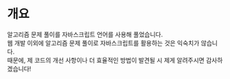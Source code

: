 # 개요   

알고리즘 문제 풀이를 자바스크립트 언어를 사용해 풀었습니다.   
웹 개발 이외에 알고리즘 문제 풀이로 자바스크립트를 활용하는 것은 익숙치가 않습니다.   
때문에, 제 코드의 개선 사항이나 더 효율적인 방법이 발견될 시 제게 알려주시면 감사하겠습니다!